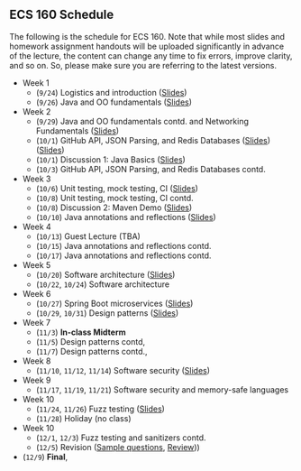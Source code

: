 ## ECS 160 Schedule

The following is the schedule for ECS 160. Note that while most slides and homework assignment handouts
will be uploaded significantly in
advance of the lecture, the content can change any time to fix errors, improve clarity, and so on. So, please
make sure you are referring to the latest versions.


- Week 1
  - (`9/24`) Logistics and introduction ([Slides](slides/1_logistics_and_course_introduction.pptx))
  - (`9/26`) Java and OO fundamentals ([Slides](slides/2_oo_background.pptx))
- Week 2
  - (`9/29`) Java and OO fundamentals contd. and Networking Fundamentals ([Slides](slides/3_networking_fundamentals.pptx))
  - (`10/1`) GitHub API, JSON Parsing, and Redis Databases ([Slides](slides/github_api_and_json.pptx)) ([Slides](slides/Discussion1_Redis.pptx))
  - (`10/1`) Discussion 1: Java Basics ([Slides](https://github.com/davsec-teaching/ecs160-f25/blob/main/slides/ECS160-f25_discussion1.pdf))
  - (`10/3`) GitHub API, JSON Parsing, and Redis Databases contd.
- Week 3
  - (`10/6`) Unit testing, mock testing, CI ([Slides](slides/4_unit_testing_mocking_frameworks_CI.pptx))
  - (`10/8`) Unit testing, mock testing, CI contd.
  - (`10/8`) Discussion 2: Maven Demo ([Slides](https://github.com/davsec-teaching/ecs160-f25/blob/main/slides/ECS160-f25_discussion2.pdf))
  - (`10/10`) Java annotations and reflections ([Slides](slides/5_annotations_and_reflection.pptx))
- Week 4
  - (`10/13`) Guest Lecture (TBA)
  - (`10/15`) Java annotations and reflections contd.
  - (`10/17`) Java annotations and reflections contd.
- Week 5
  - (`10/20`)  Software architecture ([Slides](slides/6_software_architecture.pptx))
  - (`10/22`, `10/24`) Software architecture
- Week 6
  - (`10/27`) Spring Boot microservices ([Slides](slides/7_spring_boot.pptx))
  - (`10/29`, `10/31`) Design patterns ([Slides](slides/8_design_patterns.pptx))
- Week 7
  - (`11/3`) **In-class Midterm**
  - (`11/5`) Design patterns contd, 
  - (`11/7`) Design patterns contd., 
- Week 8
  - (`11/10`, `11/12`, `11/14`) Software security ([Slides](slides/9_software_security.pptx))
- Week 9
  - (`11/17`, `11/19`, `11/21`) Software security and memory-safe languages
- Week 10
  - (`11/24`, `11/26`) Fuzz testing ([Slides](slides/10_fuzzing.pptx))
  - (`11/28`) Holiday (no class)
- Week 10
  - (`12/1`, `12/3`) Fuzz testing and sanitizers contd.
  - (`12/5`) Revision ([Sample questions](slides/Sample_final_questions.pptx), [Review](slides/Review.pptx)))
- (`12/9`) **Final**,
